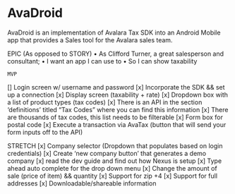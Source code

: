 # AvaDroid

AvaDroid is an implementation of Avalara Tax SDK into an Android Mobile app that provides a Sales tool for the Avalara sales team. 

  EPIC (As opposed to STORY)
  •    As Clifford Turner, a great salesperson and consultant;
  •    I want an app I can use to
  •    So I can show taxability

    MVP
  []  Login screen w/ username and password
  [x] Incorporate the SDK && set up a connection
  [x] Display screen (taxability + rate)
  [x] Dropdown box with a list of product types (tax codes)
  [x] There is an API in the section ‘definitions’ titled “Tax Codes” where you can find this information
  [x] There are thousands of tax codes, this list needs to be filterable
  [x] Form box for postal code
  [x] Execute a transaction via AvaTax (button that will send your form inputs off to the API)

  STRETCH
  [x]  Company selector (Dropdown that populates based on login credentials)
  [x]  Create ‘new company button’ that generates a demo company
  [x]  read the dev guide and find out how Nexus is setup
  [x]  Type ahead auto complete for the drop down menu
  [x]  Change the amount of sale (price of item) && quantity
  [x]  Support for zip +4
  [x]  Support for full addresses
  [x]  Downloadable/shareable information
